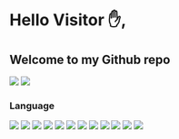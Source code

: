# Hello Visitor :hand:,
## Welcome to my Github repo
[![](https://img.shields.io/badge/projects_-4-yellow)](#)
[![](https://img.shields.io/badge/repositories_-8-yellow)](#)
### Language 
[![](https://img.shields.io/badge/-HTML5-blue?logo=html5)](#)
[![](https://img.shields.io/badge/-CSS3-blue?logo=css3)](#)
[![](https://img.shields.io/badge/-JAVASCRIPTS-yellow?logo=javascripts)](#)
[![](https://img.shields.io/badge/-PHP-blue?logo=php)](#)
[![](https://img.shields.io/badge/-MYSQL-red?logo=mysql)](#)
[![](https://img.shields.io/badge/-C-blue?logo=c)](#)
[![](https://img.shields.io/badge/-C++-blue?logo=c++)](#)
[![](https://img.shields.io/badge/-JAVA-red?logo=java)](#)
[![](https://img.shields.io/badge/-ASP.NET-blue?logo=asp.net)](#)
[![](https://img.shields.io/badge/-DART-black?logo=dart)](#)
[![](https://img.shields.io/badge/-FLUTTER-red?logo=flutter)](#)
[![](https://img.shields.io/badge/-ANDROID-blue?logo=android)](#)
